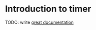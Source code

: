 # Introduction to timer

TODO: write [great documentation](http://jacobian.org/writing/what-to-write/)
